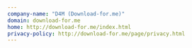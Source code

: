 ```yaml
---
company-name: "D4M (Download-for.me)"
domain: download-for.me
home: http://download-for.me/index.html
privacy-policy: http://download-for.me/page/privacy.html
---
```




